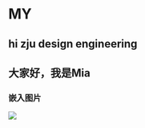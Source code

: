 # MY
## hi zju design engineering
## 大家好，我是Mia
### 嵌入图片
![](https://rvpn.zju.edu.cn/por/images/body_1.gif)
